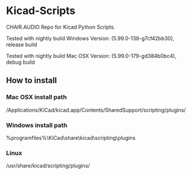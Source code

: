 # Kicad-Scripts

CHAIR.AUDIO Repo for Kicad Python Scripts.

Tested with nightly build Windows Version: (5.99.0-138-g7cf42bb30), release build

Tested with nightly build Mac OSX Version: (5.99.0-179-gd384b0bc4), debug build 

## How to install

### Mac OSX install path

/Applications/KiCad/kicad.app/Contents/SharedSupport/scripting/plugins/

### Windows install path 

%programfiles%\KiCad\share\kicad\scripting\plugins

### Linux

/usr/share/kicad/scripting/plugins/